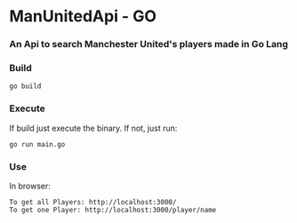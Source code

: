 # ManUnitedApi - GO

### An Api to search Manchester United's players made in Go Lang

### Build
```
go build
```

### Execute
If build just execute the binary. If not, just run:
```
go run main.go
```
### Use
In browser:
```
To get all Players: http://localhost:3000/
To get one Player: http://localhost:3000/player/name
```
